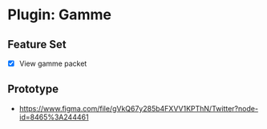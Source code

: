 # Plugin: Gamme

## Feature Set

- [x] View gamme packet

## Prototype

- <https://www.figma.com/file/gVkQ67y285b4FXVV1KPThN/Twitter?node-id=8465%3A244461>

